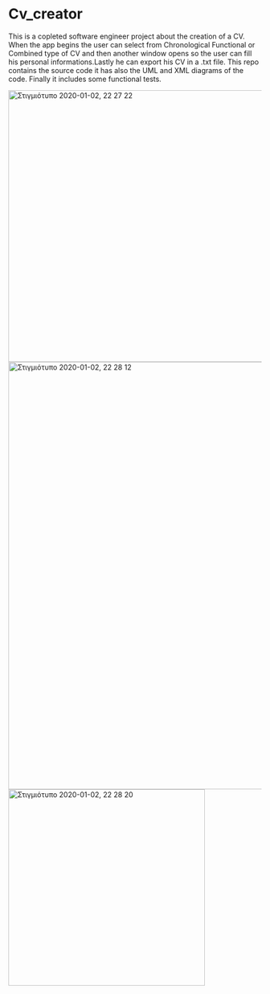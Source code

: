 # Cv_creator

This is a copleted software engineer project 
about the creation of a CV.
When the app begins the user can select from Chronological
Functional or Combined type of CV and then another window opens so the user
can fill his personal informations.Lastly he can export his CV in a .txt file.
This repo contains the source code it has also the UML and XML diagrams of the code.
Finally it includes some functional tests.

<img width="541" alt="Στιγμιότυπο 2020-01-02, 22 27 22" src="https://user-images.githubusercontent.com/34426712/71697287-d2f8b080-2db7-11ea-97e3-b4f5d6b61305.png">
<img width="851" alt="Στιγμιότυπο 2020-01-02, 22 28 12" src="https://user-images.githubusercontent.com/34426712/71697291-d68c3780-2db7-11ea-9f8d-80bf438e3978.png">
<img width="391" alt="Στιγμιότυπο 2020-01-02, 22 28 20" src="https://user-images.githubusercontent.com/34426712/71697294-d8ee9180-2db7-11ea-8f94-a1c8310fd651.png">

